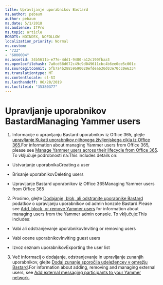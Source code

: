 ```yaml
---
title: Upravljanje uporabnikov Bastard
ms.author: pebaum
author: pebaum
ms.date: 5/1/2018
ms.audience: ITPro
ms.topic: article
ROBOTS: NOINDEX, NOFOLLOW
localization_priority: Normal
ms.custom:
- "733"
- "6000004"
ms.assetid: 34b5611b-e77e-4dd1-9480-a12c190fbaa3
ms.openlocfilehash: 7a0cd68d672c49c9d049611cbc4b6ee0ee5c001c
ms.sourcegitcommit: 5fb7a4b28859690020efdea630d03e70cc0e6334
ms.translationtype: MT
ms.contentlocale: sl-SI
ms.lasthandoff: 06/28/2019
ms.locfileid: "35380377"
---
```

# <a name="managing-yammer-users"></a><span data-ttu-id="98c76-102">Upravljanje uporabnikov Bastard</span><span class="sxs-lookup"><span data-stu-id="98c76-102">Managing Yammer users</span></span>

1. <span data-ttu-id="98c76-103">Informacije o upravljanju Bastard uporabnikov iz Office 365, glejte [upravljanje Kukati uporabnikov njihovega življenjskega cikla iz Office 365](https://support.office.com/article/6c4c8fff-6444-404a-bffc-f9da0bcc3039).</span><span class="sxs-lookup"><span data-stu-id="98c76-103">For information about managing Yammer users from Office 365, please see [Manage Yammer users across their lifecycle from Office 365](https://support.office.com/article/6c4c8fff-6444-404a-bffc-f9da0bcc3039).</span></span> <span data-ttu-id="98c76-104">To vključuje podrobnosti na:</span><span class="sxs-lookup"><span data-stu-id="98c76-104">This includes details on:</span></span>

  - <span data-ttu-id="98c76-105">Ustvarjanje uporabnika</span><span class="sxs-lookup"><span data-stu-id="98c76-105">Creating a user</span></span>

  - <span data-ttu-id="98c76-106">Brisanje uporabnikov</span><span class="sxs-lookup"><span data-stu-id="98c76-106">Deleting users</span></span>

  - <span data-ttu-id="98c76-107">Upravljanje Bastard uporabnikov iz Office 365</span><span class="sxs-lookup"><span data-stu-id="98c76-107">Managing Yammer users from Office 365</span></span>

2. <span data-ttu-id="98c76-108">Prosimo, glejte [Dodajanje, blok, ali odstranite uporabnike Bastard](http://alchemyportal.azurewebsites.net/Rule/ManageYammer%20users%20across%20their%20lifecycle%20from%20Office%20365) podatkov o upravljanju uporabnikov od admin konzole Bastard.</span><span class="sxs-lookup"><span data-stu-id="98c76-108">Please see [Add, block, or remove Yammer users](http://alchemyportal.azurewebsites.net/Rule/ManageYammer%20users%20across%20their%20lifecycle%20from%20Office%20365) for information about managing users from the Yammer admin console.</span></span> <span data-ttu-id="98c76-109">To vključuje:</span><span class="sxs-lookup"><span data-stu-id="98c76-109">This includes:</span></span>

  - <span data-ttu-id="98c76-110">Vabi ali odstranjevanje uporabnikov</span><span class="sxs-lookup"><span data-stu-id="98c76-110">Inviting or removing users</span></span>

  - <span data-ttu-id="98c76-111">Vabi ocene uporabnikov</span><span class="sxs-lookup"><span data-stu-id="98c76-111">Inviting guest users</span></span>

  - <span data-ttu-id="98c76-112">Izvoz seznam uporabnikov</span><span class="sxs-lookup"><span data-stu-id="98c76-112">Exporting the user list</span></span>

3. <span data-ttu-id="98c76-113">Več informacij o dodajanje, odstranjevanje in upravljanje zunanjih uporabnikov, glejte [Dodaj zunanje sporočila udeležencev v omrežju Bastard](https://support.office.com/article/423653bb-86b2-4eac-9d7e-dca121f7c16c).</span><span class="sxs-lookup"><span data-stu-id="98c76-113">For information about adding, removing and managing external users, see [Add external messaging participants to your Yammer network](https://support.office.com/article/423653bb-86b2-4eac-9d7e-dca121f7c16c).</span></span>
